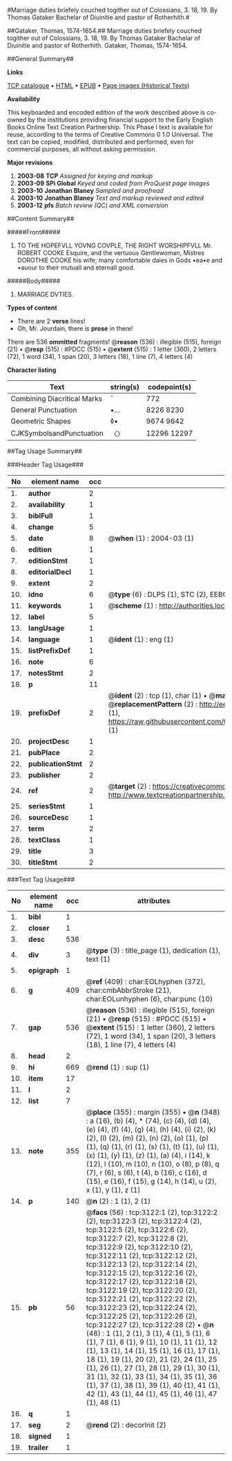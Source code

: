 #Marriage duties briefely couched togither out of Colossians, 3. 18, 19. By Thomas Gataker Bachelar of Diuinitie and pastor of Rotherhith.#

##Gataker, Thomas, 1574-1654.##
Marriage duties briefely couched togither out of Colossians, 3. 18, 19. By Thomas Gataker Bachelar of Diuinitie and pastor of Rotherhith.
Gataker, Thomas, 1574-1654.

##General Summary##

**Links**

[TCP catalogue](http://www.ota.ox.ac.uk/tcp/)  • 
[HTML](http://tei.it.ox.ac.uk/tcp/Texts-HTML/free/A01/A01541.html)  • 
[EPUB](http://tei.it.ox.ac.uk/tcp/Texts-EPUB/free/A01/A01541.epub) • 
[Page images (Historical Texts)](https://data.historicaltexts.jisc.ac.uk/view?pubId=eebo-99838734e&pageId=eebo-99838734e-3122-1)

**Availability**

This keyboarded and encoded edition of the
	       work described above is co-owned by the institutions
	       providing financial support to the Early English Books
	       Online Text Creation Partnership. This Phase I text is
	       available for reuse, according to the terms of Creative
	       Commons 0 1.0 Universal. The text can be copied,
	       modified, distributed and performed, even for
	       commercial purposes, all without asking permission.

**Major revisions**

1. __2003-08__ __TCP__ *Assigned for keying and markup*
1. __2003-09__ __SPi Global__ *Keyed and coded from ProQuest page images*
1. __2003-10__ __Jonathan Blaney__ *Sampled and proofread*
1. __2003-10__ __Jonathan Blaney__ *Text and markup reviewed and edited*
1. __2003-12__ __pfs__ *Batch review (QC) and XML conversion*

##Content Summary##

#####Front#####

1. TO THE HOPEFVLL YOVNG COVPLE, THE RIGHT WORSHIPFVLL Mr. ROBERT COOKE Esquire, and the vertuous Gentlewoman, Mistres DOROTHIE COOKE his wife; many comfortable daies in Gods •ea•e and •auour to their mutuall and eternall good.

#####Body#####

1. MARRIAGE DVTIES.

**Types of content**

  * There are 2 **verse** lines!
  * Oh, Mr. Jourdain, there is **prose** in there!

There are 536 **ommitted** fragments! 
 @__reason__ (536) : illegible (515), foreign (21)  •  @__resp__ (515) : #PDCC (515)  •  @__extent__ (515) : 1 letter (360), 2 letters (72), 1 word (34), 1 span (20), 3 letters (18), 1 line (7), 4 letters (4)

**Character listing**


|Text|string(s)|codepoint(s)|
|---|---|---|
|Combining             Diacritical Marks|̄|772|
|General Punctuation|•…|8226 8230|
|Geometric Shapes|◊▪|9674 9642|
|CJKSymbolsandPunctuation|〈〉|12296 12297|

##Tag Usage Summary##

###Header Tag Usage###

|No|element name|occ|attributes|
|---|---|---|---|
|1.|__author__|2||
|2.|__availability__|1||
|3.|__biblFull__|1||
|4.|__change__|5||
|5.|__date__|8| @__when__ (1) : 2004-03 (1)|
|6.|__edition__|1||
|7.|__editionStmt__|1||
|8.|__editorialDecl__|1||
|9.|__extent__|2||
|10.|__idno__|6| @__type__ (6) : DLPS (1), STC (2), EEBO-CITATION (1), PROQUEST (1), VID (1)|
|11.|__keywords__|1| @__scheme__ (1) : http://authorities.loc.gov/ (1)|
|12.|__label__|5||
|13.|__langUsage__|1||
|14.|__language__|1| @__ident__ (1) : eng (1)|
|15.|__listPrefixDef__|1||
|16.|__note__|6||
|17.|__notesStmt__|2||
|18.|__p__|11||
|19.|__prefixDef__|2| @__ident__ (2) : tcp (1), char (1)  •  @__matchPattern__ (2) : ([0-9\-]+):([0-9IVX]+) (1), (.+) (1)  •  @__replacementPattern__ (2) : http://eebo.chadwyck.com/downloadtiff?vid=$1&page=$2 (1), https://raw.githubusercontent.com/textcreationpartnership/Texts/master/tcpchars.xml#$1 (1)|
|20.|__projectDesc__|1||
|21.|__pubPlace__|2||
|22.|__publicationStmt__|2||
|23.|__publisher__|2||
|24.|__ref__|2| @__target__ (2) : https://creativecommons.org/publicdomain/zero/1.0/ (1), http://www.textcreationpartnership.org/docs/. (1)|
|25.|__seriesStmt__|1||
|26.|__sourceDesc__|1||
|27.|__term__|2||
|28.|__textClass__|1||
|29.|__title__|3||
|30.|__titleStmt__|2||


###Text Tag Usage###

|No|element name|occ|attributes|
|---|---|---|---|
|1.|__bibl__|1||
|2.|__closer__|1||
|3.|__desc__|536||
|4.|__div__|3| @__type__ (3) : title_page (1), dedication (1), text (1)|
|5.|__epigraph__|1||
|6.|__g__|409| @__ref__ (409) : char:EOLhyphen (372), char:cmbAbbrStroke (21), char:EOLunhyphen (6), char:punc (10)|
|7.|__gap__|536| @__reason__ (536) : illegible (515), foreign (21)  •  @__resp__ (515) : #PDCC (515)  •  @__extent__ (515) : 1 letter (360), 2 letters (72), 1 word (34), 1 span (20), 3 letters (18), 1 line (7), 4 letters (4)|
|8.|__head__|2||
|9.|__hi__|669| @__rend__ (1) : sup (1)|
|10.|__item__|17||
|11.|__l__|2||
|12.|__list__|7||
|13.|__note__|355| @__place__ (355) : margin (355)  •  @__n__ (348) : a (16), (b) (4), * (74), (c) (4), (d) (4), (e) (4), (f) (4), (g) (4), (h) (4), (i) (2), (k) (2), (l) (2), (m) (2), (n) (2), (o) (1), (p) (1), (q) (1), (r) (1), (s) (1), (t) (1), (u) (1), (x) (1), (y) (1), (z) (1), (a) (4), i (14), k (12), l (10), m (10), n (10), o (8), p (8), q (7), r (6), s (6), t (4), b (16), c (16), d (15), e (16), f (15), g (14), h (14), u (2), x (1), y (1), z (1)|
|14.|__p__|140| @__n__ (2) : 1 (1), 2 (1)|
|15.|__pb__|56| @__facs__ (56) : tcp:3122:1 (2), tcp:3122:2 (2), tcp:3122:3 (2), tcp:3122:4 (2), tcp:3122:5 (2), tcp:3122:6 (2), tcp:3122:7 (2), tcp:3122:8 (2), tcp:3122:9 (2), tcp:3122:10 (2), tcp:3122:11 (2), tcp:3122:12 (2), tcp:3122:13 (2), tcp:3122:14 (2), tcp:3122:15 (2), tcp:3122:16 (2), tcp:3122:17 (2), tcp:3122:18 (2), tcp:3122:19 (2), tcp:3122:20 (2), tcp:3122:21 (2), tcp:3122:22 (2), tcp:3122:23 (2), tcp:3122:24 (2), tcp:3122:25 (2), tcp:3122:26 (2), tcp:3122:27 (2), tcp:3122:28 (2)  •  @__n__ (48) : 1 (1), 2 (1), 3 (1), 4 (1), 5 (1), 6 (1), 7 (1), 8 (1), 9 (1), 10 (1), 11 (1), 12 (1), 13 (1), 14 (1), 15 (1), 16 (1), 17 (1), 18 (1), 19 (1), 20 (2), 21 (2), 24 (1), 25 (1), 26 (1), 27 (1), 28 (1), 29 (1), 30 (1), 31 (1), 32 (1), 33 (1), 34 (1), 35 (1), 36 (1), 37 (1), 38 (1), 39 (1), 40 (1), 41 (1), 42 (1), 43 (1), 44 (1), 45 (1), 46 (1), 47 (1), 48 (1)|
|16.|__q__|1||
|17.|__seg__|2| @__rend__ (2) : decorInit (2)|
|18.|__signed__|1||
|19.|__trailer__|1||
